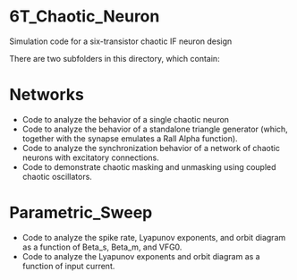 # 6T_Chaotic_Neuron
Simulation code for a six-transistor chaotic IF neuron design 

There are two subfolders in this directory, which contain:
# Networks
- Code to analyze the behavior of a single chaotic neuron
- Code to analyze the behavior of a standalone triangle generator (which, together with the synapse emulates a Rall Alpha function).
- Code to analyze the synchronization behavior of a network of chaotic neurons with excitatory connections.
- Code to demonstrate chaotic masking and unmasking using coupled chaotic oscillators. 
# Parametric_Sweep
- Code to analyze the spike rate, Lyapunov exponents, and orbit diagram as a function of Beta_s, Beta_m, and VFG0.
- Code to analyze the Lyapunov exponents and orbit diagram as a function of input current.